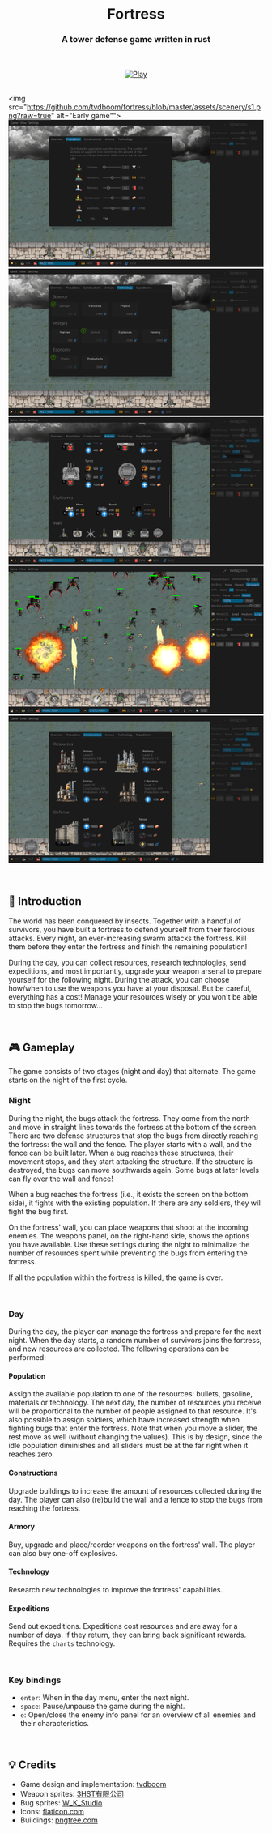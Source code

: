 <div align="center">

# Fortress
### A tower defense game written in rust

<br><br>
[![Play](https://gist.githubusercontent.com/cxmeel/0dbc95191f239b631c3874f4ccf114e2/raw/play.svg)](https://tvdboom.github.io/fortress/)
<br><br>
</div>

<img src="https://github.com/tvdboom/fortress/blob/master/assets/scenery/s1.png?raw=true" alt="Early game"">
<img src="https://github.com/tvdboom/fortress/blob/master/assets/scenery/s2.png?raw=true" alt="Population">
<img src="https://github.com/tvdboom/fortress/blob/master/assets/scenery/s3.png?raw=true" alt="Technologies">
<img src="https://github.com/tvdboom/fortress/blob/master/assets/scenery/s4.png?raw=true" alt="Armory">
<img src="https://github.com/tvdboom/fortress/blob/master/assets/scenery/s5.png?raw=true" alt="Late game">
<img src="https://github.com/tvdboom/fortress/blob/master/assets/scenery/s6.png?raw=true" alt="Constructions">

<br>

## 📜 Introduction

The world has been conquered by insects. Together with a handful of survivors, 
you have built a fortress to defend yourself from their ferocious attacks.
Every night, an ever-increasing swarm attacks the fortress. Kill them before
they enter the fortress and finish the remaining population!

During the day, you can collect resources, research technologies, send expeditions,
and most importantly, upgrade your weapon arsenal to prepare yourself for the
following night. During the attack, you can choose how/when to use the weapons
you have at your disposal. But be careful, everything has a cost! Manage your
resources wisely or you won't be able to stop the bugs tomorrow...

<br>

## 🎮 Gameplay

The game consists of two stages (night and day) that alternate. The game starts
on the night of the first cycle.

### Night

During the night, the bugs attack the fortress. They come from the north and move
in straight lines towards the fortress at the bottom of the screen. There are two
defense structures that stop the bugs from directly reaching the fortress: the wall
and the fence. The player starts with a wall, and the fence can be built later.
When a bug reaches these structures, their movement stops, and they start attacking
the structure. If the structure is destroyed, the bugs can move southwards again.
Some bugs at later levels can fly over the wall and fence!

When a bug reaches the fortress (i.e., it exists the screen on the bottom side), it
fights with the existing population. If there are any soldiers, they will fight the
bug first.

On the fortress' wall, you can place weapons that shoot at the incoming enemies.
The weapons panel, on the right-hand side, shows the options you have available.
Use these settings during the night to minimalize the number of resources spent
while preventing the bugs from entering the fortress.

If all the population within the fortress is killed, the game is over.

<br>

### Day

During the day, the player can manage the fortress and prepare for the next night.
When the day starts, a random number of survivors joins the fortress, and new
resources are collected. The following operations can be performed:

#### Population

Assign the available population to one of the resources: bullets, gasoline, materials
or technology. The next day, the number of resources you receive will be proportional
to the number of people assigned to that resource. It's also possible to assign soldiers,
which have increased strength when fighting bugs that enter the fortress. Note that when
you move a slider, the rest move as well (without changing the values). This is by design,
since the idle population diminishes and all sliders must be at the far right when it reaches
zero.

#### Constructions

Upgrade buildings to increase the amount of resources collected during the day. The player
can also (re)build the wall and a fence to stop the bugs from reaching the fortress.

#### Armory

Buy, upgrade and place/reorder weapons on the fortress' wall. The player can also buy
one-off explosives.

#### Technology

Research new technologies to improve the fortress' capabilities.

#### Expeditions

Send out expeditions. Expeditions cost resources and are away for a number of days.
If they return, they can bring back significant rewards. Requires the `charts`
technology.

<br>

### Key bindings

- `enter`: When in the day menu, enter the next night.
- `space`: Pause/unpause the game during the night.
- `e`: Open/close the enemy info panel for an overview of all enemies and
  their characteristics.

<br>

## 💡 Credits

 - Game design and implementation: [tvdboom](https://github.com/tvdboom)
 - Weapon sprites: [3HST有限公司](https://steamcommunity.com/workshop/filedetails/?l=english&id=2915717417)
 - Bug sprites: [W_K_Studio](https://whiteknightstudios.itch.io/)
 - Icons: [flaticon.com](https://www.flaticon.com)
 - Buildings: [pngtree.com](https://pngtree.com/)
